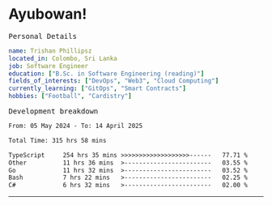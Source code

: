 # Ayubowan!

<samp>Personal Details</samp>

```yaml
name: Trishan Phillipsz
located_in: Colombo, Sri Lanka
job: Software Engineer
education: ["B.Sc. in Software Engineering (reading)"]
fields_of_interests: ["DevOps", "Web3", "Cloud Computing"]
currently_learning: ["GitOps", "Smart Contracts"]
hobbies: ["Football", "Cardistry"]
```

<samp>Development breakdown</samp>

<!--START_SECTION:waka-->

```txt
From: 05 May 2024 - To: 14 April 2025

Total Time: 315 hrs 58 mins

TypeScript     254 hrs 35 mins >>>>>>>>>>>>>>>>>>>------   77.71 %
Other          11 hrs 36 mins  >------------------------   03.55 %
Go             11 hrs 32 mins  >------------------------   03.52 %
Bash           7 hrs 22 mins   >------------------------   02.25 %
C#             6 hrs 32 mins   >------------------------   02.00 %
```

<!--END_SECTION:waka-->

---

